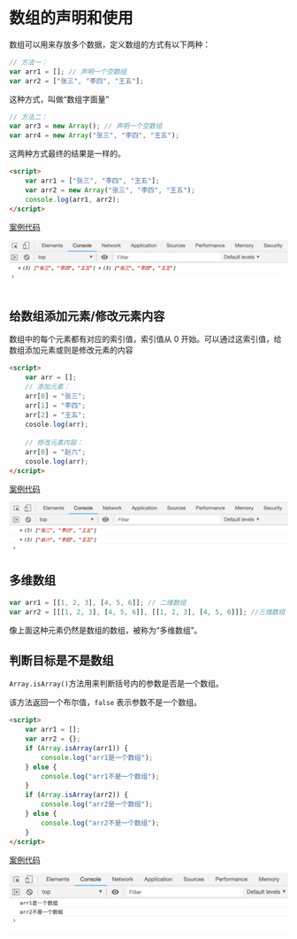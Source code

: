 # 数组的声明和使用

数组可以用来存放多个数据，定义数组的方式有以下两种：

```js
// 方法一：
var arr1 = []; // 声明一个空数组
var arr2 = ["张三", "李四", "王五"];
```

这种方式，叫做“数组字面量”

```js
// 方法二：
var arr3 = new Array(); // 声明一个空数组
var arr4 = new Array("张三", "李四", "王五");
```

这两种方式最终的结果是一样的。

```html
<script>
    var arr1 = ["张三", "李四", "王五"];
    var arr2 = new Array("张三", "李四", "王五");
    console.log(arr1, arr2);
</script>
```

[案例代码](./demo/demo01.html)

![](./images/01.png)

## 给数组添加元素/修改元素内容

数组中的每个元素都有对应的索引值，索引值从 0 开始。可以通过这索引值，给数组添加元素或则是修改元素的内容

```html
<script>
    var arr = [];
    // 添加元素：
    arr[0] = "张三";
    arr[1] = "李四";
    arr[2] = "王五";
    cosole.log(arr);

    // 修改元素内容：
    arr[0] = "赵六";
    cosole.log(arr);
</script>
```

[案例代码](./demo/demo02.html)

![](./images/02.png)

## 多维数组

```js
var arr1 = [[1, 2, 3], [4, 5, 6]]; // 二维数组
var arr2 = [[[1, 2, 3], [4, 5, 6]], [[1, 2, 3], [4, 5, 6]]]; //三维数组
```

像上面这种元素仍然是数组的数组，被称为“多维数组”。

## 判断目标是不是数组

`Array.isArray()`方法用来判断括号内的参数是否是一个数组。

该方法返回一个布尔值，`false` 表示参数不是一个数组。

```html
<script>
    var arr1 = [];
    var arr2 = {};
    if (Array.isArray(arr1)) {
        console.log("arr1是一个数组");
    } else {
        console.log("arr1不是一个数组");
    }
    if (Array.isArray(arr2)) {
        console.log("arr2是一个数组");
    } else {
        console.log("arr2不是一个数组");
    }
</script>
```

[案例代码](./demo/demo03.html)

![](./images/03.png)
